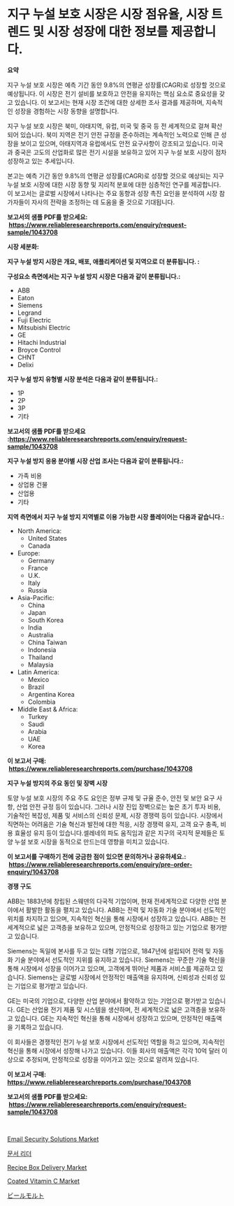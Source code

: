 <p><h1>지구 누설 보호 시장은 시장 점유율, 시장 트렌드 및 시장 성장에 대한 정보를 제공합니다.</h1></p><p><strong>요약</strong></p>
<p><p>지구 누설 보호 시장은 예측 기간 동안 9.8%의 연평균 성장률(CAGR)로 성장할 것으로 예상됩니다. 이 시장은 전기 설비를 보호하고 안전을 유지하는 핵심 요소로 중요성을 갖고 있습니다. 이 보고서는 현재 시장 조건에 대한 상세한 조사 결과를 제공하며, 지속적인 성장을 경험하는 시장 동향을 설명합니다.</p><p>지구 누설 보호 시장은 북미, 아태지역, 유럽, 미국 및 중국 등 전 세계적으로 걸쳐 확산되어 있습니다. 북미 지역은 전기 안전 규정을 준수하려는 계속적인 노력으로 인해 큰 성장을 보이고 있으며, 아태지역과 유럽에서도 안전 요구사항이 강조되고 있습니다. 미국과 중국은 고도의 산업화로 많은 전기 시설을 보유하고 있어 지구 누설 보호 시장이 점차 성장하고 있는 추세입니다.</p><p>본고는 예측 기간 동안 9.8%의 연평균 성장률(CAGR)로 성장할 것으로 예상되는 지구 누설 보호 시장에 대한 시장 동향 및 지리적 분포에 대한 심층적인 연구를 제공합니다. 이 보고서는 글로벌 시장에서 나타나는 주요 동향과 성장 촉진 요인을 분석하여 시장 참가자들이 자사의 전략을 조정하는 데 도움을 줄 것으로 기대됩니다.</p></p>
<p><strong>보고서의 샘플 PDF를 받으세요: &nbsp;<a href="https://www.reliableresearchreports.com/enquiry/request-sample/1043708">https://www.reliableresearchreports.com/enquiry/request-sample/1043708</a></strong></p>
<p><strong>시장 세분화:</strong></p>
<p><strong> 지구 누설 방지 시장은 개요, 배포, 애플리케이션 및 지역으로 더 분류됩니다. :</strong></p>
<p><strong>구성요소 측면에서는 지구 누설 방지 시장은 다음과 같이 분류됩니다.:</strong></p>
<p><ul><li>ABB</li><li>Eaton</li><li>Siemens</li><li>Legrand</li><li>Fuji Electric</li><li>Mitsubishi Electric</li><li>GE</li><li>Hitachi Industrial</li><li>Broyce Control</li><li>CHNT</li><li>Delixi</li></ul></p>
<p><strong> 지구 누설 방지 유형별 시장 분석은 다음과 같이 분류됩니다.:</strong></p>
<p><ul><li>1P</li><li>2P</li><li>3P</li><li>기타</li></ul></p>
<p><strong>보고서의 샘플 PDF를 받으세요 :<a href="https://www.reliableresearchreports.com/enquiry/request-sample/1043708">https://www.reliableresearchreports.com/enquiry/request-sample/1043708</a></strong></p>
<p><strong> 지구 누설 방지 응용 분야별 시장 산업 조사는 다음과 같이 분류됩니다.:</strong></p>
<p><ul><li>가족 비용</li><li>상업용 건물</li><li>산업용</li><li>기타</li></ul></p>
<p><strong>지역 측면에서 지구 누설 방지 지역별로 이용 가능한 시장 플레이어는 다음과 같습니다.:</strong></p>
<p><ul>
    <li>
        North America:
        <ul>
            <li>United States</li>
            <li>Canada</li>
        </ul>
    </li>
    <li>
        Europe:
        <ul>
            <li>Germany</li>
            <li>France</li>
            <li>U.K.</li>
            <li>Italy</li>
            <li>Russia</li>
        </ul>
    </li>
    <li>
        Asia-Pacific:
        <ul>
            <li>China</li>
            <li>Japan</li>
            <li>South Korea</li>
            <li>India</li>
            <li>Australia</li>
            <li>China Taiwan</li>
            <li>Indonesia</li>
            <li>Thailand</li>
            <li>Malaysia</li>
        </ul>
    </li>
    <li>
        Latin America:
        <ul>
            <li>Mexico</li>
            <li>Brazil</li>
            <li>Argentina Korea</li>
            <li>Colombia</li>
        </ul>
    </li>
    <li>
        Middle East & Africa:
        <ul>
            <li>Turkey</li>
            <li>Saudi</li>
            <li>Arabia</li>
            <li>UAE</li>
            <li>Korea</li>
        </ul>
    </li>
    </ul></p>
<p><strong>이 보고서 구매: &nbsp;<a href="https://www.reliableresearchreports.com/purchase/1043708">https://www.reliableresearchreports.com/purchase/1043708</a></strong></p>
<p><strong>지구 누설 방지의 주요 동인 및 장벽 시장</strong></p>
<p><p>토양 누설 보호 시장의 주요 주도 요인은 정부 규제 및 규율 준수, 안전 및 보안 요구 사항, 산업 안전 규정 등이 있습니다. 그러나 시장 진입 장벽으로는 높은 초기 투자 비용, 기술적인 복잡성, 제품 및 서비스의 신뢰성 문제, 시장 경쟁력 등이 있습니다. 시장에서 직면하는 어려움은 기술 혁신과 발전에 대한 적응, 시장 경쟁력 유지, 고객 요구 충족, 비용 효율성 유지 등이 있습니다.셀레네의 파도 움직임과 같은 지구의 국지적 문제들은 토양 누설 보호 시장을 동적으로 만드는데 영향을 미치고 있습니다.</p></p>
<p><strong>이 보고서를 구매하기 전에 궁금한 점이 있으면 문의하거나 공유하세요.: &nbsp;<a href="https://www.reliableresearchreports.com/enquiry/pre-order-enquiry/1043708">https://www.reliableresearchreports.com/enquiry/pre-order-enquiry/1043708</a></strong></p>
<p><strong>경쟁 구도</strong></p>
<p><p>ABB는 1883년에 창립된 스웨덴의 다국적 기업이며, 현재 전세계적으로 다양한 산업 분야에서 활발한 활동을 펼치고 있습니다. ABB는 전력 및 자동화 기술 분야에서 선도적인 위치를 차지하고 있으며, 지속적인 혁신을 통해 시장에서 성장하고 있습니다. ABB는 전 세계적으로 넓은 고객층을 보유하고 있으며, 안정적으로 성장하고 있는 기업으로 평가받고 있습니다.</p><p>Siemens는 독일에 본사를 두고 있는 대형 기업으로, 1847년에 설립되어 전력 및 자동화 기술 분야에서 선도적인 지위를 유지하고 있습니다. Siemens는 꾸준한 기술 혁신을 통해 시장에서 성장을 이어가고 있으며, 고객에게 뛰어난 제품과 서비스를 제공하고 있습니다. Siemens는 글로벌 시장에서 안정적인 매출액을 유지하며, 신뢰성과 신뢰성 있는 기업으로 평가받고 있습니다.</p><p>GE는 미국의 기업으로, 다양한 산업 분야에서 활약하고 있는 기업으로 평가받고 있습니다. GE는 산업용 전기 제품 및 시스템을 생산하며, 전 세계적으로 넓은 고객층을 보유하고 있습니다. GE는 지속적인 혁신을 통해 시장에서 성장하고 있으며, 안정적인 매출액을 기록하고 있습니다.</p><p>이 회사들은 경쟁적인 전기 누설 보호 시장에서 선도적인 역할을 하고 있으며, 지속적인 혁신을 통해 시장에서 성장해 나가고 있습니다. 이들 회사의 매출액은 각각 10억 달러 이상으로 추정되며, 안정적으로 성장을 이어가고 있는 것으로 알려져 있습니다.</p></p>
<p><strong>이 보고서 구매: &nbsp; <a href="https://www.reliableresearchreports.com/purchase/1043708">https://www.reliableresearchreports.com/purchase/1043708</a></strong></p>
<p><strong>보고서의 샘플 PDF를 받으세요: &nbsp;<a href="https://www.reliableresearchreports.com/enquiry/request-sample/1043708">https://www.reliableresearchreports.com/enquiry/request-sample/1043708</a></strong><strong></strong></p>
<p>&nbsp;</p>
<p><p><a href="https://issuu.com/reportprime-2/docs/email-security-solutions-market-size-2030.pptx">Email Security Solutions Market</a></p><p><a href="https://github.com/nuekbpymrrz5/Market-Research-Report-List-1/blob/main/7503536190418.md">문서 리더</a></p><p><a href="https://view.publitas.com/reportprime-1/recipe-box-delivery-market-research-report-reveals-the-latest-trends-and-opportunities-of-this-market-for-period-from-2024-2031/">Recipe Box Delivery Market</a></p><p><a href="https://github.com/yoshih12/Market-Research-Report-List-2/blob/main/coated-vitamin-c-market.md">Coated Vitamin C Market</a></p><p><a href="https://github.com/jkjreqjscoxx7/Market-Research-Report-List-1/blob/main/8257369190633.md">ビールモルト</a></p></p>